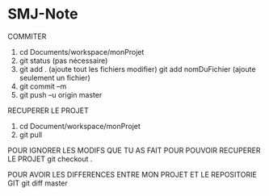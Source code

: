 SMJ-Note
========

COMMITER
1.	cd Documents/workspace/monProjet
2.	git status    (pas nécessaire)
3.	git add .     (ajoute tout les fichiers modifier)
    git add nomDuFichier  (ajoute seulement un fichier)
4.	git commit –m
5.	git push –u origin master

RECUPERER LE PROJET
1.	cd Document/workspace/monProjet
2.	git pull

POUR IGNORER LES MODIFS QUE TU AS FAIT POUR POUVOIR RECUPERER LE PROJET
git checkout . 

POUR AVOIR LES DIFFERENCES ENTRE MON PROJET ET LE REPOSITORIE GIT
git diff master

